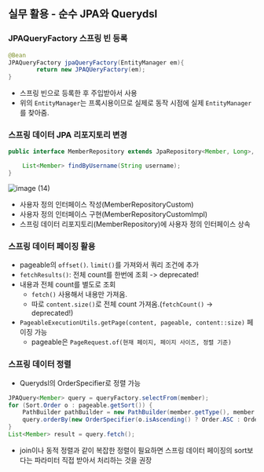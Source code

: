 ## 실무 활용 - 순수 JPA와 Querydsl

### JPAQueryFactory 스프링 빈 등록
```java
@Bean
JPAQueryFactory jpaQueryFactory(EntityManager em){
		return new JPAQUeryFactory(em);
}
```

- 스프링 빈으로 등록한 후 주입받아서 사용
- 위의 `EntityManager`는 프록시용이므로 실제로 동작 시점에 실제 `EntityManager`를 찾아줌.


### 스프링 데이터 JPA 리포지토리 변경

```java
public interface MemberRepository extends JpaRepository<Member, Long>, MemberRepositoryCustom {

    List<Member> findByUsername(String username);
}
```

![image (14)](https://user-images.githubusercontent.com/68267278/174636561-93463575-e370-4736-b2af-54e77e01a9c4.png)

- 사용자 정의 인터페이스 작성(MemberRepositoryCustom)
- 사용자 정의 인터페이스 구현(MemberRepositoryCustomImpl)
- 스프링 데이터 리포지토리(MemberRepository)에 사용자 정의 인터페이스 상속


### 스프링 데이터 페이징 활용
- pageable의 `offset()`. `limit()`를 가져와서 쿼리 조건에 추가
- `fetchResults()`: 전체 count를 한번에 조회 -> deprecated!
- 내용과 전체 count를 별도로 조회
    - `fetch()` 사용해서 내용만 가져옴.
    - 따로 `content.size()`로 전체 count 가져옴.(`fetchCount()` -> deprecated!)
- `PageableExecutionUtils.getPage(content, pageable, content::size)` 페이징 가능
    - pageable은 `PageRequest.of(현재 페이지, 페이지 사이즈, 정렬 기준)`

### 스프링 데이터 정렬

- Querydsl의 OrderSpecifier로 정렬 가능
```java
JPAQuery<Member> query = queryFactory.selectFrom(member);
for (Sort.Order o : pageable.getSort()) {
    PathBuilder pathBuilder = new PathBuilder(member.getType(), member.getMetadata());
    query.orderBy(new OrderSpecifier(o.isAscending() ? Order.ASC : Order.DESC, pathBuilder.get(o.getProperty())));
}
List<Member> result = query.fetch();
```
- join이나 동적 정렬과 같이 복잡한 정렬이 필요하면 스프링 데이터 페이징의 sort보다는 파라미터 직접 받아서 처리하는 것을 권장
